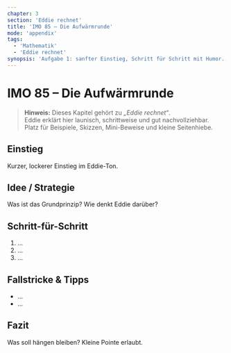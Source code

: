 ```yaml
---
chapter: 3
section: 'Eddie rechnet'
title: 'IMO 85 – Die Aufwärmrunde'
mode: 'appendix'
tags:
  - 'Mathematik'
  - 'Eddie rechnet'
synopsis: 'Aufgabe 1: sanfter Einstieg, Schritt für Schritt mit Humor.'
---
```


# IMO 85 – Die Aufwärmrunde

> **Hinweis:** Dieses Kapitel gehört zu *„Eddie rechnet“*.  
> Eddie erklärt hier launisch, schrittweise und gut nachvollziehbar.  
> Platz für Beispiele, Skizzen, Mini-Beweise und kleine Seitenhiebe.

## Einstieg
Kurzer, lockerer Einstieg im Eddie-Ton.

## Idee / Strategie
Was ist das Grundprinzip? Wie denkt Eddie darüber?

## Schritt-für-Schritt
1. …
2. …
3. …

## Fallstricke & Tipps
- …
- …

## Fazit
Was soll hängen bleiben? Kleine Pointe erlaubt.
